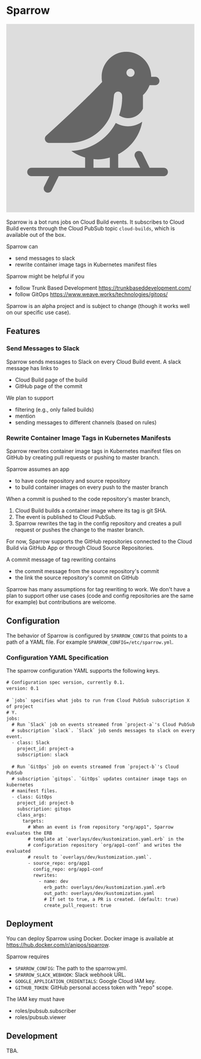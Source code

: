 # Sparrow

![monorail](docs/assets/mascot.png)

Sparrow is a bot runs jobs on Cloud Build events. It subscribes to Cloud Build
events through the Cloud PubSub topic `cloud-builds`, which is available out of
the box.

Sparrow can

- send messages to slack
- rewrite container image tags in Kubernetes manifest files

Sparrow might be helpful if you

- follow Trunk Based Development https://trunkbaseddevelopment.com/
- follow GitOps https://www.weave.works/technologies/gitops/

Sparrow is an alpha project and is subject to change (though it works well on
our specific use case).

## Features

### Send Messages to Slack

Sparrow sends messages to Slack on every Cloud Build event. A slack message
has links to

- Cloud Build page of the build
- GitHub page of the commit

We plan to support

- filtering (e.g., only failed builds)
- mention
- sending messages to different channels (based on rules)

### Rewrite Container Image Tags in Kubernetes Manifests

Sparrow rewrites container image tags in Kubernetes manifest files on GitHub
by creating pull requests or pushing to master branch.

Sparrow assumes an app

- to have code repository and source repository
- to build container images on every push to the master branch

When a commit is pushed to the code repository's master branch,

1. Cloud Build builds a container image where its tag is git SHA.
1. The event is published to Cloud PubSub.
1. Sparrow rewrites the tag in the config repository and creates a pull request or pushes the change to the master branch.

For now, Sparrow supports the GitHub repositories connected to the Cloud Build
via GitHub App or through Cloud Source Repositories.

A commit message of tag rewriting contains

- the commit message from the source repository's commit
- the link the source repository's commit on GitHub

Sparrow has many assumptions for tag rewriting to work. We don't have a plan
to support other use cases (code and config repositories are the same for
example) but contributions are welcome.

## Configuration

The behavior of Sparrow is configured by `SPARROW_CONFIG` that points to a path
of a YAML file. For example `SPARROW_CONFIG=/etc/sparrow.yml`.

### Configuration YAML Specification

The sparrow configuration YAML supports the following keys.

```
# Configuration spec version, currently 0.1.
version: 0.1

# `jobs` specifies what jobs to run from Cloud PubSub subscription X of project
# Y.
jobs:
  # Run `Slack` job on events streamed from `project-a`'s Cloud PubSub
  # subscription `slack`. `Slack` job sends messages to slack on every event.
  - class: Slack
    project_id: project-a
    subscription: slack

  # Run `GitOps` job on events streamed from `project-b`'s Cloud PubSub
  # subscription `gitops`. `GitOps` updates container image tags on kubernetes
  # manifest files.
  - class: GitOps
    project_id: project-b
    subscription: gitops
    class_args:
      targets:
        # When an event is from repository "org/app1", Sparrow evaluates the ERB
        # template at `overlays/dev/kustomization.yaml.erb` in the
        # configuration repository `org/app1-conf` and writes the evaluated
        # result to `overlays/dev/kustomization.yaml`.
        - source_repo: org/app1
          config_repo: org/app1-conf
          rewrites:
            - name: dev
              erb_path: overlays/dev/kustomization.yaml.erb
              out_path: overlays/dev/kustomization.yaml
              # If set to true, a PR is created. (default: true)
              create_pull_request: true
```

## Deployment

You can deploy Sparrow using Docker. Docker image is available at
https://hub.docker.com/r/anipos/sparrow.

Sparrow requires

- `SPARROW_CONFIG`: The path to the sparrow.yml.
- `SPARROW_SLACK_WEBHOOK`: Slack webhook URL.
- `GOOGLE_APPLICATION_CREDENTIALS`: Google Cloud IAM key.
- `GITHUB_TOKEN`: GitHub personal access token with "repo" scope.

The IAM key must have

- roles/pubsub.subscriber
- roles/pubsub.viewer

## Development

TBA.
